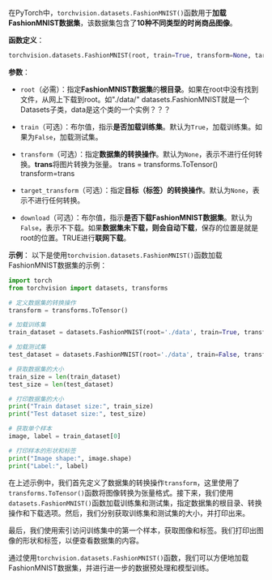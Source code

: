 在PyTorch中，`torchvision.datasets.FashionMNIST()`函数用于**加载FashionMNIST数据集**，该数据集包含了**10种不同类型的时尚商品图像**。

**函数定义**：
```python
torchvision.datasets.FashionMNIST(root, train=True, transform=None, target_transform=None, download=False)
```

**参数**：
- `root`（必需）：指定**FashionMNIST数据集**的**根目录**。如果在root中没有找到文件，从网上下载到root。如"./data/"
datasets.FashionMNIST就是一个Datasets子类，data是这个类的一个实例？？？


- `train`（可选）：布尔值，指示**是否加载训练集**。默认为`True`，加载训练集。如果为`False`，加载测试集。

- `transform`（可选）：指定**数据集的转换操作**。默认为`None`，表示不进行任何转换。**trans**将图片转换为张量。
trans = transforms.ToTensor()
transform=trans

- `target_transform`（可选）：指定**目标（标签）的转换操作**。默认为`None`，表示不进行任何转换。

- `download`（可选）：布尔值，指示**是否下载FashionMNIST数据集**。默认为`False`，表示不下载。如果**数据集未下载，则会自动下载**，保存的位置是就是root的位置。TRUE进行**联网下载**。

**示例**：
以下是使用`torchvision.datasets.FashionMNIST()`函数加载FashionMNIST数据集的示例：
```python
import torch
from torchvision import datasets, transforms

# 定义数据集的转换操作
transform = transforms.ToTensor()

# 加载训练集
train_dataset = datasets.FashionMNIST(root='./data', train=True, transform=transform, download=True)

# 加载测试集
test_dataset = datasets.FashionMNIST(root='./data', train=False, transform=transform, download=True)

# 获取数据集的大小
train_size = len(train_dataset)
test_size = len(test_dataset)

# 打印数据集的大小
print("Train dataset size:", train_size)
print("Test dataset size:", test_size)

# 获取单个样本
image, label = train_dataset[0]

# 打印样本的形状和标签
print("Image shape:", image.shape)
print("Label:", label)
```

在上述示例中，我们首先定义了数据集的转换操作`transform`，这里使用了`transforms.ToTensor()`函数将图像转换为张量格式。接下来，我们使用`datasets.FashionMNIST()`函数加载训练集和测试集，指定数据集的根目录、转换操作和下载选项。然后，我们分别获取训练集和测试集的大小，并打印出来。

最后，我们使用索引访问训练集中的第一个样本，获取图像和标签。我们打印出图像的形状和标签，以便查看数据集的内容。

通过使用`torchvision.datasets.FashionMNIST()`函数，我们可以方便地加载FashionMNIST数据集，并进行进一步的数据预处理和模型训练。